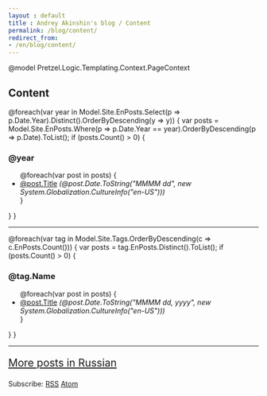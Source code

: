 ```yaml
---
layout : default
title : Andrey Akinshin's blog / Content
permalink: /blog/content/
redirect_from:
- /en/blog/content/
---
```

@model Pretzel.Logic.Templating.Context.PageContext

<h2>Content</h2>
<div>
@foreach(var year in Model.Site.EnPosts.Select(p => p.Date.Year).Distinct().OrderByDescending(y => y))
{
    var posts = Model.Site.EnPosts.Where(p => p.Date.Year == year).OrderByDescending(p => p.Date).ToList();
    if (posts.Count() > 0)
    {
        <h3 id="@year">@year</h3>
        <ul>
        @foreach(var post in posts)
        {
            <li><a href='@post.Url.Replace("index.html", "")'>@post.Title</a> <i>(@post.Date.ToString("MMMM dd", new System.Globalization.CultureInfo("en-US")))</i></li>
        }
        </ul>
    }
}
</div>
<hr />

<div>
@foreach(var tag in Model.Site.Tags.OrderByDescending(c => c.EnPosts.Count()))
{
    var posts = tag.EnPosts.Distinct().ToList();
    if (posts.Count() > 0)
    {
        <h3 id="@Pretzel.Logic.Extra.UrlAliasFilter.UrlAlias(tag.Name)">@tag.Name</h3>
        <ul>
        @foreach(var post in posts)
        {
            <li><a href='@post.Url.Replace("index.html", "")'>@post.Title</a> <i>(@post.Date.ToString("MMMM dd, yyyy", new System.Globalization.CultureInfo("en-US")))</i></li>
        }
        </ul>
    }
}
</div>
<hr />

<p style="font-size:150%"><a href="/ru/blog/content/">More posts in Russian</a></p>
<p>Subscribe: <a href="/en/rss.xml">RSS</a> <a href="/en/atom.xml">Atom</a></p>